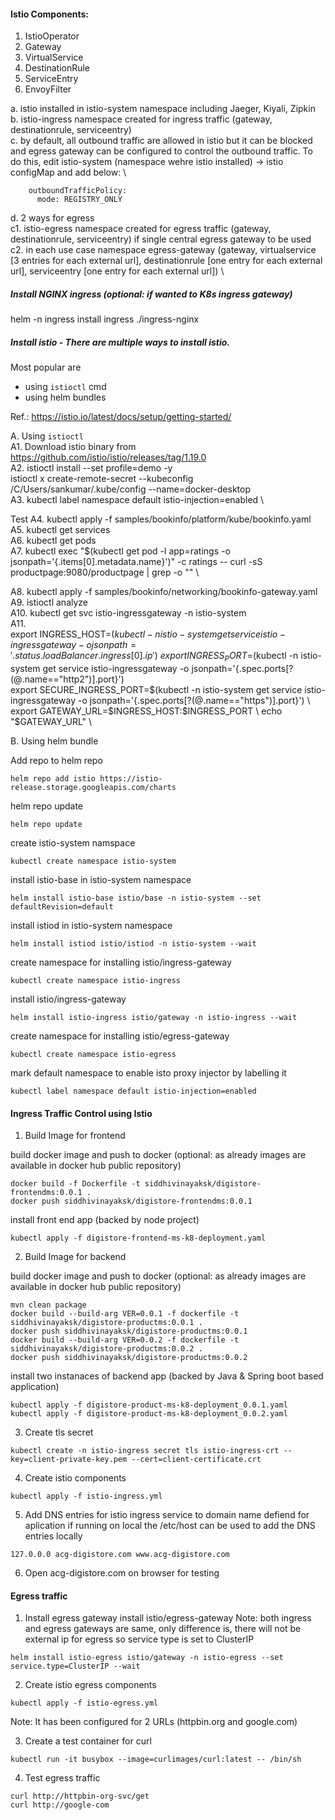 #### Istio Components:
1. IstioOperator
2. Gateway
3. VirtualService
4. DestinationRule
5. ServiceEntry
6. EnvoyFilter

a. istio installed in istio-system namespace including Jaeger, Kiyali, Zipkin \
b. istio-ingress namespace created for ingress traffic (gateway, destinationrule, serviceentry) \
c. by default, all outbound traffic are allowed in istio but it can be blocked and egress gateway can be configured to control the outbound traffic. To do this, edit istio-system (namespace wehre istio installed) -> istio configMap and add below: \
```
    outboundTrafficPolicy:
      mode: REGISTRY_ONLY
```
d. 2 ways for egress \
  c1. istio-egress namespace created for egress traffic (gateway, destinationrule, serviceentry) if single central egress gateway to be used \
  c2. in each use case namespace egress-gateway (gateway, virtualservice [3 entries for each external url], destinationrule [one entry for each external url], serviceentry [one entry for each external url]) \



##### Install NGINX ingress (optional: if wanted to K8s ingress gateway)

helm -n ingress install ingress ./ingress-nginx

##### Install istio - There are multiple ways to install istio. 

Most popular are 
 - using `istioctl` cmd
 - using helm bundles

Ref.: https://istio.io/latest/docs/setup/getting-started/

A. Using `istioctl` \
A1. Download istio binary from https://github.com/istio/istio/releases/tag/1.19.0 \
A2. istioctl install --set profile=demo -y \
istioctl x create-remote-secret --kubeconfig /C/Users/sankumar/.kube/config --name=docker-desktop \
A3. kubectl label namespace default istio-injection=enabled \

Test
A4. kubectl apply -f samples/bookinfo/platform/kube/bookinfo.yaml \
A5. kubectl get services \
A6. kubectl get pods \
A7. kubectl exec "$(kubectl get pod -l app=ratings -o jsonpath='{.items[0].metadata.name}')" -c ratings -- curl -sS productpage:9080/productpage | grep -o "<title>.*</title>" \


A8. kubectl apply -f samples/bookinfo/networking/bookinfo-gateway.yaml \
A9. istioctl analyze \
A10. kubectl get svc istio-ingressgateway -n istio-system \
A11.  \
export INGRESS_HOST=$(kubectl -n istio-system get service istio-ingressgateway -o jsonpath='{.status.loadBalancer.ingress[0].ip}') \
export INGRESS_PORT=$(kubectl -n istio-system get service istio-ingressgateway -o jsonpath='{.spec.ports[?(@.name=="http2")].port}') \
export SECURE_INGRESS_PORT=$(kubectl -n istio-system get service istio-ingressgateway -o jsonpath='{.spec.ports[?(@.name=="https")].port}') \
export GATEWAY_URL=$INGRESS_HOST:$INGRESS_PORT \
echo "$GATEWAY_URL" \


B. Using helm bundle

Add repo to helm repo
```
helm repo add istio https://istio-release.storage.googleapis.com/charts
```

helm repo update
```
helm repo update
```

create istio-system namspace
```
kubectl create namespace istio-system
```

install istio-base in istio-system namespace
```
helm install istio-base istio/base -n istio-system --set defaultRevision=default
```

install istiod in istio-system namespace
```
helm install istiod istio/istiod -n istio-system --wait
```

create namespace for installing istio/ingress-gateway
```
kubectl create namespace istio-ingress
```

install istio/ingress-gateway
```
helm install istio-ingress istio/gateway -n istio-ingress --wait
```

create namespace for installing istio/egress-gateway
```
kubectl create namespace istio-egress
```

mark default namespace to enable isto proxy injector by labelling it
```
kubectl label namespace default istio-injection=enabled
```



#### Ingress Traffic Control using Istio

1. Build Image for frontend

build docker image and push to docker (optional: as already images are available in docker hub public repository)
```
docker build -f Dockerfile -t siddhivinayaksk/digistore-frontendms:0.0.1 .
docker push siddhivinayaksk/digistore-frontendms:0.0.1
```

install front end app (backed by node project)
```
kubectl apply -f digistore-frontend-ms-k8-deployment.yaml
```

2. Build Image for backend

build docker image and push to docker (optional: as already images are available in docker hub public repository)
```
mvn clean package
docker build --build-arg VER=0.0.1 -f dockerfile -t siddhivinayaksk/digistore-productms:0.0.1 .
docker push siddhivinayaksk/digistore-productms:0.0.1
docker build --build-arg VER=0.0.2 -f dockerfile -t siddhivinayaksk/digistore-productms:0.0.2 .
docker push siddhivinayaksk/digistore-productms:0.0.2
```

install two instanaces of backend app (backed by Java & Spring boot based application)
```
kubectl apply -f digistore-product-ms-k8-deployment_0.0.1.yaml
kubectl apply -f digistore-product-ms-k8-deployment_0.0.2.yaml
```

3. Create tls secret
```
kubectl create -n istio-ingress secret tls istio-ingress-crt --key=client-private-key.pem --cert=client-certificate.crt
```

4. Create istio components
```
kubectl apply -f istio-ingress.yml
```

5. Add DNS entries for istio ingress service to domain name defiend for aplication
if running on local the /etc/host can be used to add the DNS entries locally
```
127.0.0.0 acg-digistore.com www.acg-digistore.com
```

6. Open acg-digistore.com on browser for testing


#### Egress traffic
1. Install egress gateway
install istio/egress-gateway
Note: both ingress and egress gateways are same, only difference is, there will not be external ip for egress so service type is set to ClusterIP
```
helm install istio-egress istio/gateway -n istio-egress --set service.type=ClusterIP --wait
```

2. Create istio egress components
```
kubectl apply -f istio-egress.yml
```
Note: It has been configured for 2 URLs (httpbin.org and google.com)

3. Create a test container for curl
```
kubectl run -it busybox --image=curlimages/curl:latest -- /bin/sh
```

4. Test egress traffic
```
curl http://httpbin-org-svc/get
curl http://google-com
```

